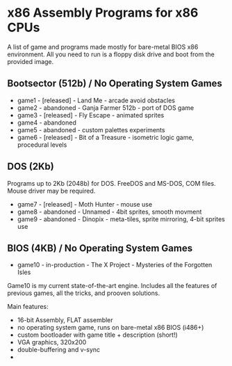 # x86 Assembly Programs for x86 CPUs

A list of game and programs made mostly for bare-metal BIOS x86 environment.
All you need to run is a floppy disk drive and boot from the provided image.

## Bootsector (512b) / No Operating System Games
- game1 - [released] - Land Me - arcade avoid obstacles
- game2 - abandoned - Ganja Farmer 512b - port of DOS game
- game3 - [released] - Fly Escape - animated sprites
- game4 - abandoned
- game5 - abandoned - custom palettes experiments
- game6 - [released] - Bit of a Treasure - isometric logic game, procedural levels

## DOS (2Kb)
Programs up to 2Kb (2048b) for DOS. FreeDOS and MS-DOS, COM files.
Mouse driver may be required.
- game7 - [released] - Moth Hunter - mouse use
- game8 - abandoned - Unnamed - 4bit sprites, smooth movment
- game9 - abandoned - Dinopix - meta-tiles, sprite mirroring, 4-bit sprites use

## BIOS (4KB) / No Operating System Games
- game10 - in-production - The X Project - Mysteries of the Forgotten Isles

Game10 is my current state-of-the-art engine. Includes all the features of previous games, all the tricks, and prooven solutions. 

Main features:
- 16-bit Assembly, FLAT assembler
- no operating system game, runs on bare-metal x86 BIOS (i486+)
- custom bootloader with game title + description (short!)
- VGA graphics, 320x200
- double-buffering and v-sync
- 